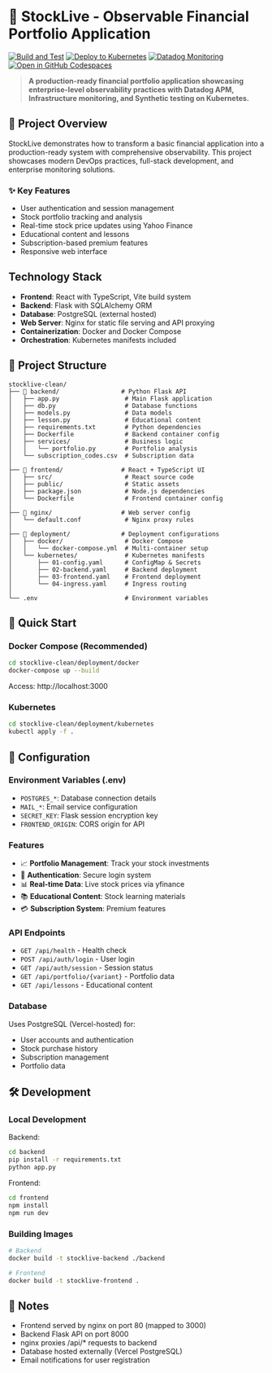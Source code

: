 # 🚀 StockLive - Observable Financial Portfolio Application

[![Build and Test](https://github.com/mastindersingh/stockportfolio/actions/workflows/build-and-test.yml/badge.svg)](https://github.com/mastindersingh/stockportfolio/actions/workflows/build-and-test.yml)
[![Deploy to Kubernetes](https://github.com/mastindersingh/stockportfolio/actions/workflows/deploy-k8s.yml/badge.svg)](https://github.com/mastindersingh/stockportfolio/actions/workflows/deploy-k8s.yml)
[![Datadog Monitoring](https://github.com/mastindersingh/stockportfolio/actions/workflows/datadog-synthetic-tests.yml/badge.svg)](https://github.com/mastindersingh/stockportfolio/actions/workflows/datadog-synthetic-tests.yml)
[![Open in GitHub Codespaces](https://github.com/codespaces/badge.svg)](https://github.com/codespaces/new?hide_repo_select=true&ref=main&repo=mastindersingh/stockportfolio)

> **A production-ready financial portfolio application showcasing enterprise-level observability practices with Datadog APM, Infrastructure monitoring, and Synthetic testing on Kubernetes.**

## 🎯 **Project Overview**

StockLive demonstrates how to transform a basic financial application into a production-ready system with comprehensive observability. This project showcases modern DevOps practices, full-stack development, and enterprise monitoring solutions.

### ✨ **Key Features**
- User authentication and session management
- Stock portfolio tracking and analysis
- Real-time stock price updates using Yahoo Finance
- Educational content and lessons
- Subscription-based premium features
- Responsive web interface

## Technology Stack
- **Frontend**: React with TypeScript, Vite build system
- **Backend**: Flask with SQLAlchemy ORM
- **Database**: PostgreSQL (external hosted)
- **Web Server**: Nginx for static file serving and API proxying
- **Containerization**: Docker and Docker Compose
- **Orchestration**: Kubernetes manifests included

## 📁 Project Structure

```
stocklive-clean/
├── 📂 backend/                 # Python Flask API
│   ├── app.py                  # Main Flask application
│   ├── db.py                   # Database functions
│   ├── models.py               # Data models
│   ├── lesson.py               # Educational content
│   ├── requirements.txt        # Python dependencies
│   ├── Dockerfile              # Backend container config
│   ├── services/               # Business logic
│   │   └── portfolio.py        # Portfolio analysis
│   └── subscription_codes.csv  # Subscription data
│
├── 📂 frontend/                # React + TypeScript UI
│   ├── src/                    # React source code
│   ├── public/                 # Static assets
│   ├── package.json            # Node.js dependencies
│   └── Dockerfile              # Frontend container config
│
├── 📂 nginx/                   # Web server config
│   └── default.conf            # Nginx proxy rules
│
├── 📂 deployment/              # Deployment configurations
│   ├── docker/                 # Docker Compose
│   │   └── docker-compose.yml  # Multi-container setup
│   └── kubernetes/             # Kubernetes manifests
│       ├── 01-config.yaml      # ConfigMap & Secrets
│       ├── 02-backend.yaml     # Backend deployment
│       ├── 03-frontend.yaml    # Frontend deployment
│       └── 04-ingress.yaml     # Ingress routing
│
└── .env                        # Environment variables
```

## 🚀 Quick Start

### Docker Compose (Recommended)

```bash
cd stocklive-clean/deployment/docker
docker-compose up --build
```

Access: http://localhost:3000

### Kubernetes

```bash
cd stocklive-clean/deployment/kubernetes
kubectl apply -f .
```

## 🔧 Configuration

### Environment Variables (.env)

- `POSTGRES_*`: Database connection details
- `MAIL_*`: Email service configuration
- `SECRET_KEY`: Flask session encryption key
- `FRONTEND_ORIGIN`: CORS origin for API

### Features

- 📈 **Portfolio Management**: Track your stock investments
- 🔐 **Authentication**: Secure login system
- 📊 **Real-time Data**: Live stock prices via yfinance
- 📚 **Educational Content**: Stock learning materials
- 💳 **Subscription System**: Premium features

### API Endpoints

- `GET /api/health` - Health check
- `POST /api/auth/login` - User login
- `GET /api/auth/session` - Session status
- `GET /api/portfolio/{variant}` - Portfolio data
- `GET /api/lessons` - Educational content

### Database

Uses PostgreSQL (Vercel-hosted) for:
- User accounts and authentication
- Stock purchase history
- Subscription management
- Portfolio data

## 🛠️ Development

### Local Development

Backend:
```bash
cd backend
pip install -r requirements.txt
python app.py
```

Frontend:
```bash
cd frontend
npm install
npm run dev
```

### Building Images

```bash
# Backend
docker build -t stocklive-backend ./backend

# Frontend  
docker build -t stocklive-frontend .
```

## 📝 Notes

- Frontend served by nginx on port 80 (mapped to 3000)
- Backend Flask API on port 8000
- nginx proxies /api/* requests to backend
- Database hosted externally (Vercel PostgreSQL)
- Email notifications for user registration